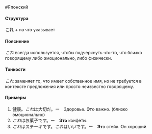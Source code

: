 #Японский 

#### Структура
**これ** + на что указывает
#### Пояснение
*これ* всегда используется, чтобы подчеркнуть что-то, что близко говорящему либо эмоционально, либо физически.
#### Тонкости
*これ* заменяет то, что имеет собственное имя, но не требуется в контексте предложения или просто неизвестно говорящему.
#### Примеры
1. 健康。*これ*は大切だ。ー　Здоровье. **Эт**о важно. (близко эмоционально)
2. *これ*はお菓子です。ー　**Это** конфеты.
3. *これ*はステーキです。*これ*はいいです。ー　**Эт**о стейк. Он хороший.